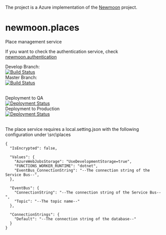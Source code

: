 The project is a Azure implementation of the [Newmoon](https://github.com/pingdong/newmoon) project. 

# newmoon.places
Place management service

If you want to check the authentication service, check [newmoon.authentication](https://github.com/pingdong/newmoon.authentication)

Develop Branch:<br />
[![Build Status](https://pingdong.visualstudio.com/Newmoon/_apis/build/status/places?branchName=develop)](https://pingdong.visualstudio.com/Newmoon/_build/latest?definitionId=29&branchName=develop)<br />
Master Branch:<br />
[![Build Status](https://pingdong.visualstudio.com/Newmoon/_apis/build/status/places?branchName=master)](https://pingdong.visualstudio.com/Newmoon/_build/latest?definitionId=29&branchName=master)<br />
<br />

Deployment to QA<br />
[![Deployment Status](https://pingdong.vsrm.visualstudio.com/_apis/public/Release/badge/e91eaf4f-be05-424d-b72e-fc1d8aab16fc/4/10)](https://pingdong.visualstudio.com/Newmoon/_release?definitionId=4)<br />
Deployment to Production<br />
[![Deployment Status](https://pingdong.vsrm.visualstudio.com/_apis/public/Release/badge/e91eaf4f-be05-424d-b72e-fc1d8aab16fc/4/11)](https://pingdong.visualstudio.com/Newmoon/_release?definitionId=4)<br />
<br />

The place service requires a local.setting.json with the following configuration under \src\places

~~~~
{
  "IsEncrypted": false,

  "Values": {
    "AzureWebJobsStorage": "UseDevelopmentStorage=true",
    "FUNCTIONS_WORKER_RUNTIME": "dotnet",
    "EventBus_ConnectionString": "--The connection string of the Service Bus--",
  },

  "EventBus": {
    "ConnectionString": "--The connection string of the Service Bus--",
    "Topic": "--The topic name--"
  },

  "ConnectionStrings": {
    "Default": "--The connection string of the database--"
  }
}
~~~~
